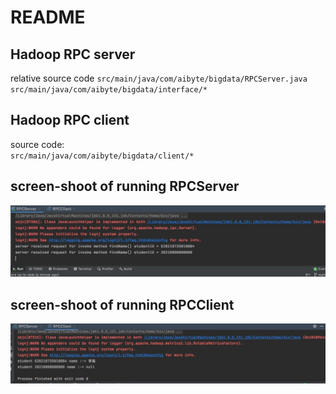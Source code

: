 # README

## Hadoop RPC server
relative source code
`src/main/java/com/aibyte/bigdata/RPCServer.java`
`src/main/java/com/aibyte/bigdata/interface/*`

## Hadoop RPC client
source code:  
`src/main/java/com/aibyte/bigdata/client/*`


## screen-shoot of running RPCServer
![RPCServer](doc/rpc-server.jpg)

## screen-shoot of running RPCClient
![RPCClient](doc/rpc-client.jpg)
